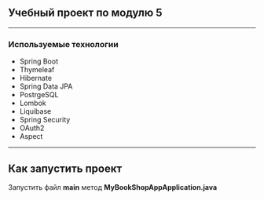 ## Учебный проект по модулю 5
___

### Используемые технологии
* Spring Boot
* Thymeleaf
* Hibernate
* Spring Data JPA
* PostrgeSQL
* Lombok
* Liquibase
* Spring Security
* OAuth2
* Aspect

___

## Как запустить проект

Запустить файл **main** метод **MyBookShopAppApplication.java**